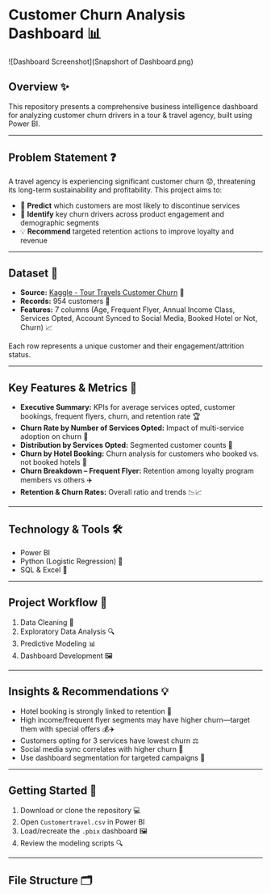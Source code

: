 # Customer Churn Analysis Dashboard 📊

![Dashboard Screenshot](Snapshort of Dashboard.png)

## Overview ✨

This repository presents a comprehensive business intelligence dashboard for analyzing customer churn drivers in a tour & travel agency, built using Power BI.

---

## Problem Statement ❓

A travel agency is experiencing significant customer churn 😟, threatening its long-term sustainability and profitability. This project aims to:
- 🔮 **Predict** which customers are most likely to discontinue services
- 🎯 **Identify** key churn drivers across product engagement and demographic segments
- 💡 **Recommend** targeted retention actions to improve loyalty and revenue

---

## Dataset 📂

- **Source:** [Kaggle - Tour Travels Customer Churn](https://www.kaggle.com/datasets/tejashvi14/tour-travels-customer-churn-prediction) 🔗
- **Records:** 954 customers 👤
- **Features:** 7 columns (Age, Frequent Flyer, Annual Income Class, Services Opted, Account Synced to Social Media, Booked Hotel or Not, Churn) 📈

Each row represents a unique customer and their engagement/attrition status.

---

## Key Features & Metrics 🚦

- **Executive Summary:** KPIs for average services opted, customer bookings, frequent flyers, churn, and retention rate 🏆
- **Churn Rate by Number of Services Opted:** Impact of multi-service adoption on churn 🔢
- **Distribution by Services Opted:** Segmented customer counts 🍰
- **Churn by Hotel Booking:** Churn analysis for customers who booked vs. not booked hotels 🏨
- **Churn Breakdown – Frequent Flyer:** Retention among loyalty program members vs others ✈️
- **Retention & Churn Rates:** Overall ratio and trends 📉📈

---

## Technology & Tools 🛠️

- Power BI
- Python (Logistic Regression) 🐍
- SQL & Excel 🧹

---

## Project Workflow 🚀

1. Data Cleaning 🧽
2. Exploratory Data Analysis 🔍
3. Predictive Modeling 📊
4. Dashboard Development 🖼️

---

## Insights & Recommendations 💡

- Hotel booking is strongly linked to retention 🏨
- High income/frequent flyer segments may have higher churn—target them with special offers 💰✈️
- Customers opting for 3 services have lowest churn ⚖️
- Social media sync correlates with higher churn 🔗
- Use dashboard segmentation for targeted campaigns 📢

---

## Getting Started 🏁

1. Download or clone the repository 💻
2. Open `Customertravel.csv` in Power BI
3. Load/recreate the `.pbix` dashboard 🖼️
4. Review the modeling scripts 🔍

---

## File Structure 🗂️

